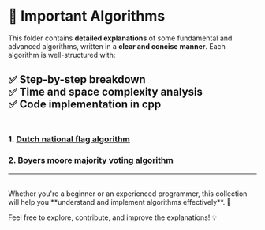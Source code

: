 # 📂 Important Algorithms  

This folder contains **detailed explanations** of some fundamental and advanced algorithms, written in a **clear and concise manner**. Each algorithm is well-structured with:  

✅ **Step-by-step breakdown**  
✅ **Time and space complexity analysis**  
✅ **Code implementation in cpp**  
<br>
------------------
### 1. [Dutch national flag algorithm](https://github.com/Sri-Hasini/Imp-Algorithms/blob/main/001.dutch_national_flag_algo.md)
### 2. [Boyers moore majority voting algorithm](https://github.com/Sri-Hasini/Imp-Algorithms/blob/main/002.Boyers_moore_majority_voting_algorithm.md)
------------------
<br>
Whether you're a beginner or an experienced programmer, this collection will help you **understand and implement algorithms effectively**. 🚀  

Feel free to explore, contribute, and improve the explanations! 💡  
